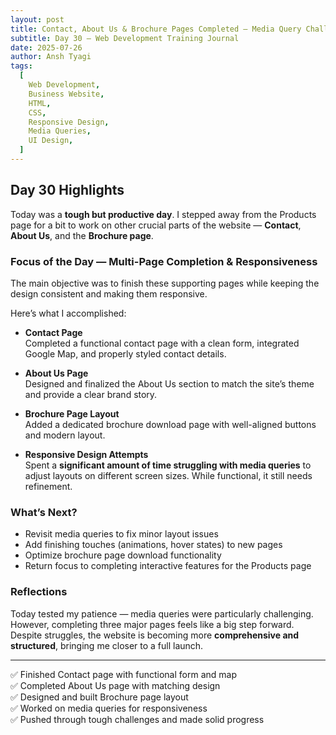 ```yaml
---
layout: post
title: Contact, About Us & Brochure Pages Completed – Media Query Challenges
subtitle: Day 30 – Web Development Training Journal
date: 2025-07-26
author: Ansh Tyagi
tags:
  [
    Web Development,
    Business Website,
    HTML,
    CSS,
    Responsive Design,
    Media Queries,
    UI Design,
  ]
---
```


## Day 30 Highlights

Today was a **tough but productive day**. I stepped away from the Products page for a bit to work on other crucial parts of the website — **Contact**, **About Us**, and the **Brochure page**.

### Focus of the Day — Multi-Page Completion & Responsiveness

The main objective was to finish these supporting pages while keeping the design consistent and making them responsive.

Here’s what I accomplished:

- **Contact Page**  
  Completed a functional contact page with a clean form, integrated Google Map, and properly styled contact details.

- **About Us Page**  
  Designed and finalized the About Us section to match the site’s theme and provide a clear brand story.

- **Brochure Page Layout**  
  Added a dedicated brochure download page with well-aligned buttons and modern layout.

- **Responsive Design Attempts**  
  Spent a **significant amount of time struggling with media queries** to adjust layouts on different screen sizes. While functional, it still needs refinement.

### What’s Next?

- Revisit media queries to fix minor layout issues
- Add finishing touches (animations, hover states) to new pages
- Optimize brochure page download functionality
- Return focus to completing interactive features for the Products page

### Reflections

Today tested my patience — media queries were particularly challenging. However, completing three major pages feels like a big step forward. Despite struggles, the website is becoming more **comprehensive and structured**, bringing me closer to a full launch.

---

✅ Finished Contact page with functional form and map  
✅ Completed About Us page with matching design  
✅ Designed and built Brochure page layout  
✅ Worked on media queries for responsiveness  
✅ Pushed through tough challenges and made solid progress
